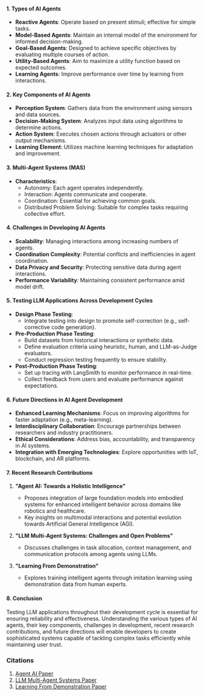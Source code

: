 #### 1. **Types of AI Agents**
   - **Reactive Agents**: Operate based on present stimuli; effective for simple tasks.
   - **Model-Based Agents**: Maintain an internal model of the environment for informed decision-making.
   - **Goal-Based Agents**: Designed to achieve specific objectives by evaluating multiple courses of action.
   - **Utility-Based Agents**: Aim to maximize a utility function based on expected outcomes.
   - **Learning Agents**: Improve performance over time by learning from interactions.

#### 2. **Key Components of AI Agents**
   - **Perception System**: Gathers data from the environment using sensors and data sources.
   - **Decision-Making System**: Analyzes input data using algorithms to determine actions.
   - **Action System**: Executes chosen actions through actuators or other output mechanisms.
   - **Learning Element**: Utilizes machine learning techniques for adaptation and improvement.

#### 3. **Multi-Agent Systems (MAS)**
   - **Characteristics**:
     - Autonomy: Each agent operates independently.
     - Interaction: Agents communicate and cooperate.
     - Coordination: Essential for achieving common goals.
     - Distributed Problem Solving: Suitable for complex tasks requiring collective effort.

#### 4. **Challenges in Developing AI Agents**
   - **Scalability**: Managing interactions among increasing numbers of agents.
   - **Coordination Complexity**: Potential conflicts and inefficiencies in agent coordination.
   - **Data Privacy and Security**: Protecting sensitive data during agent interactions.
   - **Performance Variability**: Maintaining consistent performance amid model drift.

#### 5. **Testing LLM Applications Across Development Cycles**
   - **Design Phase Testing**:
     - Integrate testing into design to promote self-correction (e.g., self-corrective code generation).
   - **Pre-Production Phase Testing**:
     - Build datasets from historical interactions or synthetic data.
     - Define evaluation criteria using heuristic, human, and LLM-as-Judge evaluators.
     - Conduct regression testing frequently to ensure stability.
   - **Post-Production Phase Testing**:
     - Set up tracing with LangSmith to monitor performance in real-time.
     - Collect feedback from users and evaluate performance against expectations.

#### 6. **Future Directions in AI Agent Development**
   - **Enhanced Learning Mechanisms**: Focus on improving algorithms for faster adaptation (e.g., meta-learning).
   - **Interdisciplinary Collaboration**: Encourage partnerships between researchers and industry practitioners.
   - **Ethical Considerations**: Address bias, accountability, and transparency in AI systems.
   - **Integration with Emerging Technologies**: Explore opportunities with IoT, blockchain, and AR platforms.

#### 7. **Recent Research Contributions**
   1. **"Agent AI: Towards a Holistic Intelligence"**
      - Proposes integration of large foundation models into embodied systems for enhanced intelligent behavior across domains like robotics and healthcare.
      - Key insights on multimodal interactions and potential evolution towards Artificial General Intelligence (AGI).

   2. **"LLM Multi-Agent Systems: Challenges and Open Problems"**
      - Discusses challenges in task allocation, context management, and communication protocols among agents using LLMs.

   3. **"Learning From Demonstration"**
      - Explores training intelligent agents through imitation learning using demonstration data from human experts.

#### 8. **Conclusion**
Testing LLM applications throughout their development cycle is essential for ensuring reliability and effectiveness. Understanding the various types of AI agents, their key components, challenges in development, recent research contributions, and future directions will enable developers to create sophisticated systems capable of tackling complex tasks efficiently while maintaining user trust.

### Citations

  1. [Agent AI Paper](https://arxiv.org/pdf/2402.03578.pdf)
  2. [LLM Multi-Agent Systems Paper](https://arxiv.org/html/2403.00833v1)
  3. [Learning From Demonstration Paper](https://arxiv.org/pdf/0910.2029.pdf)
